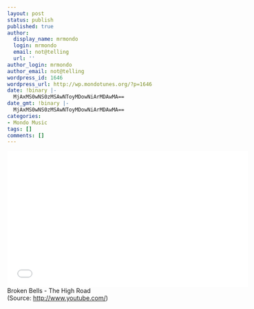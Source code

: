 ```yaml
---
layout: post
status: publish
published: true
author:
  display_name: mrmondo
  login: mrmondo
  email: not@telling
  url: ''
author_login: mrmondo
author_email: not@telling
wordpress_id: 1646
wordpress_url: http://wp.mondotunes.org/?p=1646
date: !binary |-
  MjAxMS0wNS0zMSAwNToyMDowNiArMDAwMA==
date_gmt: !binary |-
  MjAxMS0wNS0zMSAwNToyMDowNiArMDAwMA==
categories:
- Mondo Music
tags: []
comments: []
---
```

<iframe width="560" height="315" src="//www.youtube.com/embed/gWBG1j_flrg" frameborder="0"> </iframe>
Broken Bells - The High Road
<div class="attribution">(<span>Source:</span> <a href="http://www.youtube.com/">http://www.youtube.com/</a>)</div>
